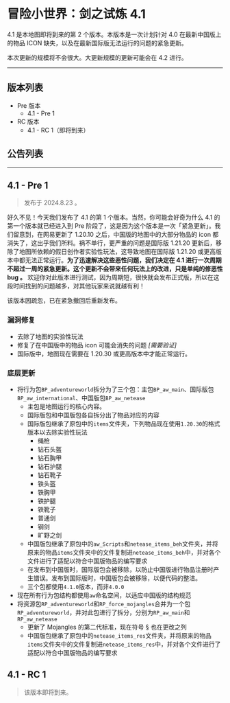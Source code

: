 # 冒险小世界：剑之试炼 4.1

4.1 是本地图即将到来的第 2 个版本。本版本是一次计划针对 4.0 在最新中国版上的物品 ICON 缺失，以及在最新国际版无法运行的问题的紧急更新。

本次更新的规模将不会很大。大更新规模的更新可能会在 4.2 进行。

---

## 版本列表

- Pre 版本
  - 4.1 - Pre 1
- RC 版本
  - 4.1 - RC 1（即将到来）

## 公告列表

---

## 4.1 - Pre 1

> 发布于 2024.8.23 。

好久不见！今天我们发布了 4.1 的第 1 个版本。当然，你可能会好奇为什么 4.1 的第一个版本就已经进入到 Pre 阶段了，这是因为这个版本是一次「紧急更新」。我们留意到，在网易更新了 1.20.10 之后，中国版的地图中的大部分物品的 icon 都消失了，这出乎我们所料。祸不单行，更严重的问题是国际版 1.21.20 更新后，移除了地图所依赖的假日创作者实验性玩法，这导致地图在国际版 1.21.20 或更高版本中都无法正常运行。**为了迅速解决这些恶性问题，我们决定在 4.1 进行一次周期不超过一周的紧急更新。这个更新不会带来任何玩法上的改进，只是单纯的修恶性 bug 。** 欢迎你对此版本进行测试，因为周期短，很快就会发布正式版，所以在这段时间找到的问题越多，对其他玩家来说就越有利！

该版本因疏忽，已在紧急撤回后重新发布。

### 漏洞修复

- 去除了地图的实验性玩法
- 修复了在中国版中的物品 icon 可能会消失的问题 *[需要验证]*
- 国际版中，地图现在需要在 1.20.30 或更高版本中才能正常运行。

### 底层更新

- 将行为包`BP_adventureworld`拆分为了三个包：主包`BP_aw_main`、国际版包`BP_aw_international`、中国版包`BP_aw_netease`
  - 主包是地图运行的核心内容。
  - 国际版包和中国版包各自拆分出了物品对应的内容
  - 国际版包继承了原包中的`items`文件夹，下列物品现在使用`1.20.30`的格式版本以去除实验性玩法
    - 绳枪
    - 钻石头盔
    - 钻石胸甲
    - 钻石护腿
    - 钻石靴子
    - 铁头盔
    - 铁胸甲
    - 铁护腿
    - 铁靴子
    - 普通剑
    - 钢剑
    - 旷野之剑
  - 中国版包继承了原包中的`aw_Scripts`和`netease_items_beh`文件夹，并将原来的物品`items`文件夹中的文件复制进`netease_items_beh`中，并对各个文件进行了适配以符合中国版物品的编写要求
  - 在发布到中国版时，国际版包会被移除，以防止中国版进行物品注册时产生错误。发布到国际版时，中国版包会被移除，以便代码的整洁。
  - 三个包都使用`4.1.0`版本，而非`4.0.0`
- 现在所有行为包结构都使用`aw`命名空间，以适应中国版的结构规范
- 将资源包`RP_adventureworld`和`RP_force_mojangles`合并为一个包`RP_adventureworld`，并对此包进行了拆分，分别为`RP_aw_main`和`RP_aw_netease`
  - 更新了 Mojangles 的第二代标准，现在符号 § 也在更改之列
  - 中国版包继承了原包中的`netease_items_res`文件夹，并将原来的物品`items`文件夹中的文件复制进`netease_items_res`中，并对各个文件进行了适配以符合中国版物品的编写要求

## 4.1 - RC 1

> 该版本即将到来。
